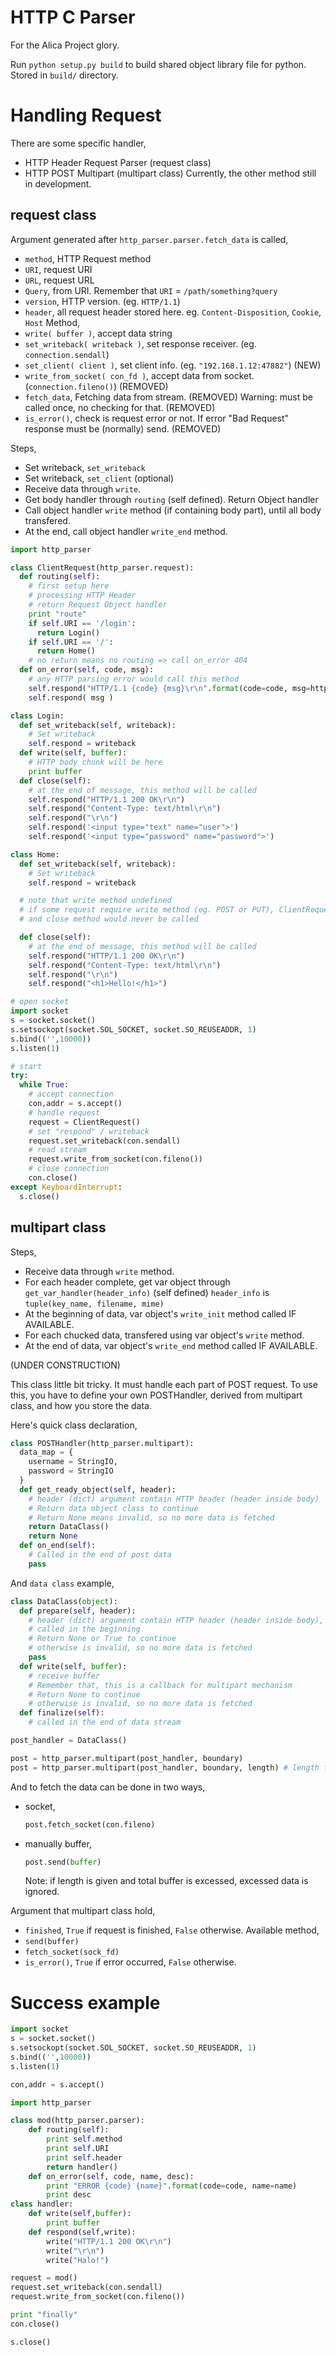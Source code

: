 HTTP C Parser
=============

For the Alica Project glory.

Run `python setup.py build` to build shared object library file for python. Stored in `build/` directory.

Handling Request
================

There are some specific handler,
  * HTTP Header Request Parser (request class)
  * HTTP POST Multipart (multipart class)
Currently, the other method still in development.

request class
------------

Argument generated after `http_parser.parser.fetch_data` is called,
  * `method`, HTTP Request method
  * `URI`, request URI
  * `URL`, request URL
  * `Query`, from URI. Remember that `URI` = `/path/something?query`
  * `version`, HTTP version. (eg. `HTTP/1.1`)
  * `header`, all request header stored here.
    eg. `Content-Disposition`, `Cookie`, `Host`
Method,
  * `write( buffer )`, accept data string
  * `set_writeback( writeback )`, set response receiver. (eg. `connection.sendall`)
  * `set_client( client )`, set client info. (eg. `"192.168.1.12:47882"`)
    (NEW)
  * `write_from_socket( con_fd )`, accept data from socket. (`connection.fileno()`)
    (REMOVED)
  * `fetch_data`, Fetching data from stream. (REMOVED)
    Warning: must be called once, no checking for that.
    (REMOVED)
  * `is_error()`, check is request error or not. If error "Bad Request" response must be (normally) send.
    (REMOVED)

Steps,
  * Set writeback, `set_writeback`
  * Set writeback, `set_client` (optional)
  * Receive data through `write`.
  * Get body handler through `routing` (self defined).
    Return Object handler
  * Call object handler `write` method (if containing body part), until all body transfered.
  * At the end, call object handler `write_end` method.

```python
import http_parser

class ClientRequest(http_parser.request):
  def routing(self):
    # first setup here
    # processing HTTP Header
    # return Request Object handler
    print "route"
    if self.URI == '/login':
      return Login()
    if self.URI == '/':
      return Home()
    # no return means no routing => call on_error 404
  def on_error(self, code, msg):
    # any HTTP parsing error would call this method
    self.respond("HTTP/1.1 {code} {msg}\r\n".format(code=code, msg=http.status_name[code]) )
    self.respond( msg )

class Login:
  def set_writeback(self, writeback):
    # Set writeback
    self.respond = writeback
  def write(self, buffer):
    # HTTP body chunk will be here
    print buffer
  def close(self):
    # at the end of message, this method will be called
    self.respond("HTTP/1.1 200 OK\r\n")
    self.respond("Content-Type: text/html\r\n")
    self.respond("\r\n")
    self.respond('<input type="text" name="user">')
    self.respond('<input type="password" name="password">')

class Home:
  def set_writeback(self, writeback):
    # Set writeback
    self.respond = writeback

  # note that write method undefined
  # if some request require write method (eg. POST or PUT), ClientRequest.on_error would be called
  # and close method would never be called

  def close(self):
    # at the end of message, this method will be called
    self.respond("HTTP/1.1 200 OK\r\n")
    self.respond("Content-Type: text/html\r\n")
    self.respond("\r\n")
    self.respond("<h1>Hello!</h1>")

# open socket
import socket
s = socket.socket()
s.setsockopt(socket.SOL_SOCKET, socket.SO_REUSEADDR, 1)
s.bind(('',10000))
s.listen(1)

# start
try:
  while True:
    # accept connection
    con,addr = s.accept()
    # handle request
    request = ClientRequest()
    # set "respond" / writeback
    request.set_writeback(con.sendall)
    # read stream
    request.write_from_socket(con.fileno())
    # close connection
    con.close()
except KeyboardInterrupt:
  s.close()
```

multipart class
---------------

Steps,
  * Receive data through `write` method.
  * For each header complete, get var object through `get_var_handler(header_info)` (self defined)
    `header_info` is `tuple(key_name, filename, mime)`
  * At the beginning of data, var object's `write_init` method called IF AVAILABLE.
  * For each chucked data, transfered using var object's `write` method.
  * At the end of data, var object's `write_end` method called IF AVAILABLE.

(UNDER CONSTRUCTION)

This class little bit tricky. It must handle each part of POST request. To use this, you have to define your own POSTHandler, derived from multipart class, and how you store the data.

Here's quick class declaration,
```python
class POSTHandler(http_parser.multipart):
  data_map = {
    username = StringIO,
    password = StringIO
  }
  def get_ready_object(self, header):
    # header (dict) argument contain HTTP header (header inside body)
    # Return data object class to continue
    # Return None means invalid, so no more data is fetched
    return DataClass()
    return None
  def on_end(self):
    # Called in the end of post data
    pass
```
And `data class` example,
```python
class DataClass(object):
  def prepare(self, header):
    # header (dict) argument contain HTTP header (header inside body), just like in POSTHandler
    # called in the beginning
    # Return None or True to continue
    # otherwise is invalid, so no more data is fetched
    pass
  def write(self, buffer):
    # receive buffer
    # Remember that, this is a callback for multipart mechanism
    # Return None to continue
    # otherwise is invalid, so no more data is fetched
  def finalize(self):
    # called in the end of data stream
```

```python
post_handler = DataClass()

post = http_parser.multipart(post_handler, boundary)
post = http_parser.multipart(post_handler, boundary, length) # length from Content-Length
```

And to fetch the data can be done in two ways,
  * socket,
    ```python
    post.fetch_socket(con.fileno)
    ```
  * manually buffer,
    ```python
    post.send(buffer)
    ```
    Note: if length is given and total buffer is excessed, excessed data is ignored.

Argument that multipart class hold,
  * `finished`, `True` if request is finished, `False` otherwise.
Available method,
  * `send(buffer)`
  * `fetch_socket(sock_fd)`
  * `is_error()`, `True` if error occurred, `False` otherwise.

Success example
===============
```python
import socket
s = socket.socket()
s.setsockopt(socket.SOL_SOCKET, socket.SO_REUSEADDR, 1)
s.bind(('',10000))
s.listen(1)

con,addr = s.accept()

import http_parser

class mod(http_parser.parser):
    def routing(self):
        print self.method
        print self.URI
        print self.header
        return handler()
    def on_error(self, code, name, desc):
        print "ERROR {code} {name}".format(code=code, name=name)
        print desc
class handler:
    def write(self,buffer):
        print buffer
    def respond(self,write):
        write("HTTP/1.1 200 OK\r\n")
        write("\r\n")
        write("Halo!")

request = mod()
request.set_writeback(con.sendall)
request.write_from_socket(con.fileno())

print "finally"
con.close()

s.close()
```
